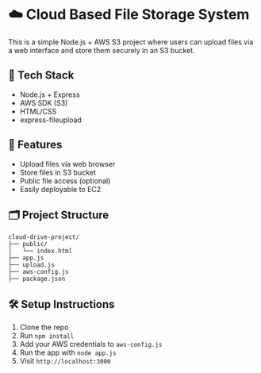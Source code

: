 # ☁️ Cloud Based File Storage System

This is a simple Node.js + AWS S3 project where users can upload files via a web interface and store them securely in an S3 bucket.

## 🔧 Tech Stack
- Node.js + Express
- AWS SDK (S3)
- HTML/CSS
- express-fileupload

## 🚀 Features
- Upload files via web browser
- Store files in S3 bucket
- Public file access (optional)
- Easily deployable to EC2

## 🗂️ Project Structure
```
cloud-drive-project/
├── public/
│   └── index.html
├── app.js
├── upload.js
├── aws-config.js
├── package.json
```

## 🛠️ Setup Instructions

1. Clone the repo
2. Run `npm install`
3. Add your AWS credentials to `aws-config.js`
4. Run the app with `node app.js`
5. Visit `http://localhost:3000`
